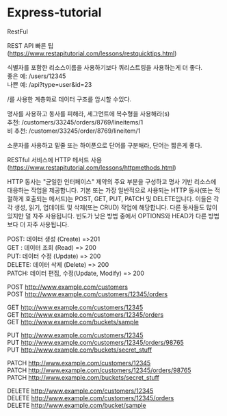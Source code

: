 # Express-tutorial

RestFul 

REST API 빠른 팁 (https://www.restapitutorial.com/lessons/restquicktips.html)  

식별자를 포함한 리소스이름을 사용하기보다 쿼리스트링을 사용하는게 더 좋다.   
좋은 예: /users/12345  
나쁜 예: /api?type=user&id=23  

/를 사용한 계층화로 데이터 구조를 암시할 수있다.  

명사를 사용하고 동사를 피해라, 세그먼트에 복수형을 사용해라(s)  
추천: /customers/33245/orders/8769/lineitems/1  
비 추천: /customer/33245/order/8769/lineitem/1  

소문자를 사용하고 밑줄 또는 하이푼으로 단어를 구분해라, 단어는 짧은게 좋다.  


RESTful 서비스에 HTTP 메서드 사용 (https://www.restapitutorial.com/lessons/httpmethods.html)  

HTTP 동사는 "균일한 인터페이스" 제약의 주요 부분을 구성하고 명사 기반 리소스에 대응하는 작업을 제공합니다. 기본 또는 가장 일반적으로 사용되는 HTTP 동사(또는 적절하게 호출되는 메서드)는 POST, GET, PUT, PATCH 및 DELETE입니다. 이들은 각각 생성, 읽기, 업데이트 및 삭제(또는 CRUD) 작업에 해당합니다. 다른 동사들도 많이 있지만 덜 자주 사용됩니다. 빈도가 낮은 방법 중에서 OPTIONS와 HEAD가 다른 방법보다 더 자주 사용됩니다.  

POST: 데이터 생성 (Create) =>201  
GET : 데이터 조회 (Read) => 200  
PUT: 데이터 수정 (Update) => 200  
DELETE: 데이터 삭제 (Delete) => 200  
PATCH: 데이터 편집, 수정(Update, Modify) => 200  

POST http://www.example.com/customers  
POST http://www.example.com/customers/12345/orders  

GET http://www.example.com/customers/12345  
GET http://www.example.com/customers/12345/orders  
GET http://www.example.com/buckets/sample  

PUT http://www.example.com/customers/12345  
PUT http://www.example.com/customers/12345/orders/98765  
PUT http://www.example.com/buckets/secret_stuff  

PATCH http://www.example.com/customers/12345  
PATCH http://www.example.com/customers/12345/orders/98765  
PATCH http://www.example.com/buckets/secret_stuff  

DELETE http://www.example.com/customers/12345  
DELETE http://www.example.com/customers/12345/orders  
DELETE http://www.example.com/bucket/sample  
